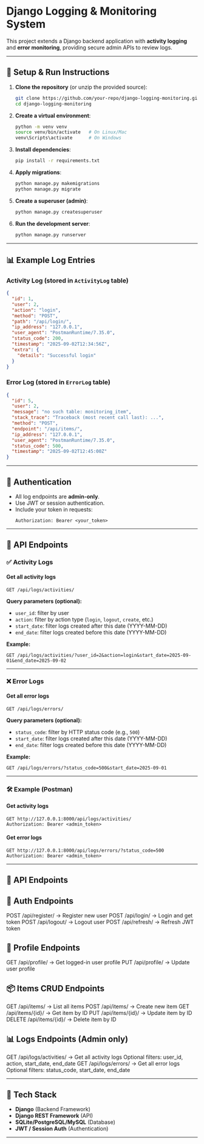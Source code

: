 # Django Logging & Monitoring System

This project extends a Django backend application with **activity logging** and **error monitoring**, providing secure admin APIs to review logs.

---

## 🚀 Setup & Run Instructions

1. **Clone the repository** (or unzip the provided source):
   ```bash
   git clone https://github.com/your-repo/django-logging-monitoring.git
   cd django-logging-monitoring
   ```

2. **Create a virtual environment**:
   ```bash
   python -m venv venv
   source venv/bin/activate   # On Linux/Mac
   venv\Scripts\activate      # On Windows
   ```

3. **Install dependencies**:
   ```bash
   pip install -r requirements.txt
   ```

4. **Apply migrations**:
   ```bash
   python manage.py makemigrations
   python manage.py migrate
   ```

5. **Create a superuser (admin)**:
   ```bash
   python manage.py createsuperuser
   ```

6. **Run the development server**:
   ```bash
   python manage.py runserver
   ```

---

## 📊 Example Log Entries

### Activity Log (stored in `ActivityLog` table)

```json
{
  "id": 1,
  "user": 2,
  "action": "login",
  "method": "POST",
  "path": "/api/login/",
  "ip_address": "127.0.0.1",
  "user_agent": "PostmanRuntime/7.35.0",
  "status_code": 200,
  "timestamp": "2025-09-02T12:34:56Z",
  "extra": {
    "details": "Successful login"
  }
}
```

### Error Log (stored in `ErrorLog` table)

```json
{
  "id": 5,
  "user": 2,
  "message": "no such table: monitoring_item",
  "stack_trace": "Traceback (most recent call last): ...",
  "method": "POST",
  "endpoint": "/api/items/",
  "ip_address": "127.0.0.1",
  "user_agent": "PostmanRuntime/7.35.0",
  "status_code": 500,
  "timestamp": "2025-09-02T12:45:00Z"
}
```

---

## 🔑 Authentication

- All log endpoints are **admin-only**.
- Use JWT or session authentication.
- Include your token in requests:
  ```http
  Authorization: Bearer <your_token>
  ```

---

## 📌 API Endpoints

### ✅ Activity Logs

#### Get all activity logs
```http
GET /api/logs/activities/
```

**Query parameters (optional):**
- `user_id`: filter by user
- `action`: filter by action type (`login`, `logout`, `create`, etc.)
- `start_date`: filter logs created after this date (YYYY-MM-DD)
- `end_date`: filter logs created before this date (YYYY-MM-DD)

**Example:**
```http
GET /api/logs/activities/?user_id=2&action=login&start_date=2025-09-01&end_date=2025-09-02
```

---

### ❌ Error Logs

#### Get all error logs
```http
GET /api/logs/errors/
```

**Query parameters (optional):**
- `status_code`: filter by HTTP status code (e.g., `500`)
- `start_date`: filter logs created after this date (YYYY-MM-DD)
- `end_date`: filter logs created before this date (YYYY-MM-DD)

**Example:**
```http
GET /api/logs/errors/?status_code=500&start_date=2025-09-01
```

---

### 🛠 Example (Postman)

#### Get activity logs
```http
GET http://127.0.0.1:8000/api/logs/activities/
Authorization: Bearer <admin_token>
```

#### Get error logs
```http
GET http://127.0.0.1:8000/api/logs/errors/?status_code=500
Authorization: Bearer <admin_token>
```

---

 ## 📌 API Endpoints
 ## 🔐 Auth Endpoints

POST /api/register/ → Register new user
POST /api/login/ → Login and get token
POST /api/logout/ → Logout user
POST /api/refresh/ → Refresh JWT token

 ## 👤 Profile Endpoints

GET /api/profile/ → Get logged-in user profile
PUT /api/profile/ → Update user profile

 ## 📦 Items CRUD Endpoints

GET /api/items/ → List all items
POST /api/items/ → Create new item
GET /api/items/{id}/ → Get item by ID
PUT /api/items/{id}/ → Update item by ID
DELETE /api/items/{id}/ → Delete item by ID

## 📊 Logs Endpoints (Admin only)

GET /api/logs/activities/ → Get all activity logs
Optional filters: user_id, action, start_date, end_date
GET /api/logs/errors/ → Get all error logs
Optional filters: status_code, start_date, end_date

---

## 📌 Tech Stack

- **Django** (Backend Framework)
- **Django REST Framework** (API)
- **SQLite/PostgreSQL/MySQL** (Database)
- **JWT / Session Auth** (Authentication)

---

